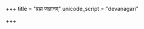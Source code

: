 +++
title = "ब्रह्म जज्ञानम्"
unicode_script = "devanagari"

+++
<div class="js_include" url="/vedAH/sAma/paravastu-saama/devaH/lokAntaram/brahma-jajJNAnam/"  newLevelForH1="1" includeTitle="true"> </div>
